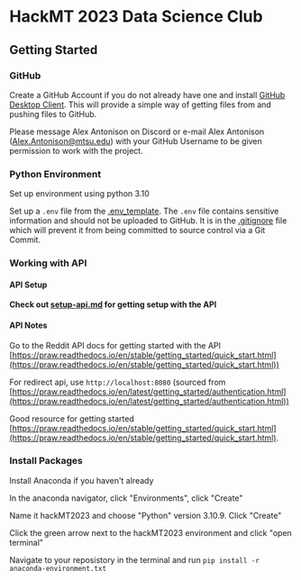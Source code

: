 # HackMT 2023 Data Science Club

## Getting Started

### GitHub

Create a GitHub Account if you do not already have one and install [GitHub Desktop Client](https://docs.github.com/en/desktop/installing-and-configuring-github-desktop/installing-and-authenticating-to-github-desktop/installing-github-desktop). This will provide a simple way of getting files from and pushing files to GitHub.

Please message Alex Antonison on Discord or e-mail Alex Antonison (Alex.Antonison@mtsu.edu) with your GitHub Username to be given permission to work with the project.

### Python Environment

Set up environment using python 3.10

Set up a `.env` file from the [.env_template](./.env_template). The `.env` file contains sensitive information and should not be uploaded to GitHub. It is in the [.gitignore](./.gitignore) file which will prevent it from being committed to source control via a Git Commit.

### Working with API

#### API Setup

**Check out [setup-api.md](./setup-api.md) for getting setup with the API**

#### API Notes

Go to the Reddit API docs for getting started with the API [https://praw.readthedocs.io/en/stable/getting_started/quick_start.html](https://praw.readthedocs.io/en/stable/getting_started/quick_start.html))

For redirect api, use `http://localhost:8080` (sourced from [https://praw.readthedocs.io/en/latest/getting_started/authentication.html](https://praw.readthedocs.io/en/latest/getting_started/authentication.html))

Good resource for getting started [https://praw.readthedocs.io/en/stable/getting_started/quick_start.html](https://praw.readthedocs.io/en/stable/getting_started/quick_start.html).

### Install Packages
Install Anaconda if you haven't already 

In the anaconda navigator, click "Environments", click "Create"

Name it hackMT2023 and choose "Python" version 3.10.9. Click "Create"

Click the green arrow next to the hackMT2023 environment and click "open terminal"

Navigate to your reposistory in the terminal and run `pip install -r anaconda-environment.txt`


